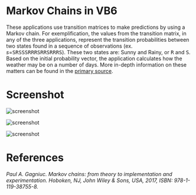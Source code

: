# Markov Chains in VB6

These applications use transition matrices to make predictions by using a Markov chain. For exemplification, the values from the transition matrix, in any of the three applications, represent the transition probabilities between two states found in a sequence of observations (ex. <i>s</i>=<kbd>SRSSSRRRSRRSRRRS</kbd>). These two states are: Sunny and Rainy, or <kbd>R</kbd> and <kbd>S</kbd>. Based on the initial probability vector, the application calculates how the weather may be on a number of days. More in-depth information on these matters can be found in the <a href="https://www.wiley.com/en-us/Markov+Chains%3A+From+Theory+to+Implementation+and+Experimentation-p-9781119387589">primary source</a>.



# Screenshot

![screenshot](https://github.com/Gagniuc/Markov-Chains-VB6/blob/main/img/Markov%20Chains%20VB6%20(1).PNG)

![screenshot](https://github.com/Gagniuc/Markov-Chains-VB6/blob/main/img/Markov%20Chains%20VB6%20(2).PNG)

![screenshot](https://github.com/Gagniuc/Markov-Chains-VB6/blob/main/img/Markov%20Chains%20VB6%20(3).PNG)

# References

<i>Paul A. Gagniuc. Markov chains: from theory to implementation and experimentation. Hoboken, NJ,  John Wiley & Sons, USA, 2017, ISBN: 978-1-119-38755-8.</i>
